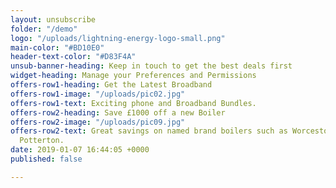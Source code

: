 ```yaml
---
layout: unsubscribe
folder: "/demo"
logo: "/uploads/lightning-energy-logo-small.png"
main-color: "#BD10E0"
header-text-color: "#D83F4A"
unsub-banner-heading: Keep in touch to get the best deals first
widget-heading: Manage your Preferences and Permissions
offers-row1-heading: Get the Latest Broadband
offers-row1-image: "/uploads/pic02.jpg"
offers-row1-text: Exciting phone and Broadband Bundles.
offers-row2-heading: Save £1000 off a new Boiler
offers-row2-image: "/uploads/pic09.jpg"
offers-row2-text: Great savings on named brand boilers such as Worcestor, Bosch and
  Potterton.
date: 2019-01-07 16:44:05 +0000
published: false

---
```

